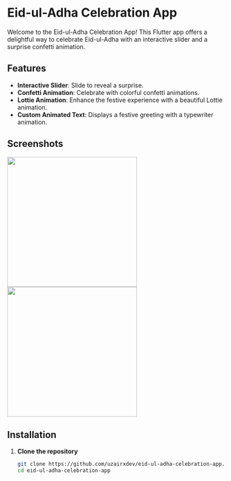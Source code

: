 # Eid-ul-Adha Celebration App

Welcome to the Eid-ul-Adha Celebration App! This Flutter app offers a delightful way to celebrate Eid-ul-Adha with an interactive slider and a surprise confetti animation.

## Features

- **Interactive Slider**: Slide to reveal a surprise.
- **Confetti Animation**: Celebrate with colorful confetti animations.
- **Lottie Animation**: Enhance the festive experience with a beautiful Lottie animation.
- **Custom Animated Text**: Displays a festive greeting with a typewriter animation.

## Screenshots

<img src="screenshots/slider_screen.png" width="300"> <img src="screenshots/confetti_screen.png" width="300">

## Installation

1. **Clone the repository**
   ```sh
   git clone https://github.com/uzairxdev/eid-ul-adha-celebration-app.git
   cd eid-ul-adha-celebration-app
